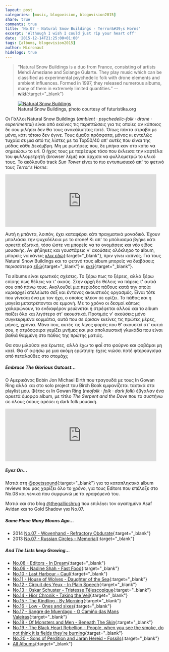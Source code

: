 ```yaml
---
layout: post
categories: [music, blogovision, blogovision2015]
share: true
comments: true
title: 'No.07 - Natural Snow Buildings - Terror&#39;s Horns'
excerpt: 'Although I wish I could just rip your heart off'
date: '2015-12-14T21:25:00+01:00'
tags: [albums, blogovision2015]
author: Micronaut
hidelogo: true
---
```

>&ldquo;Natural Snow Buildings is a duo from France, consisting of artists Mehdi Ameziane and Solange Gularte. They play music which can be classified as experimental psychedelic folk with drone elements and ambient influences. Formed in 1997, they released numerous albums, many of them in extremely limited quantities.&rdquo; -- [wiki](https://en.wikipedia.org/wiki/Natural_Snow_Buildings){:target="_blank"}

<div class="invisible">
<figure class="center">
	<a href="http://www.futuristika.org/site/wp-content/uploads/futuristika_natural-snow-buildings-because-terror-has-horns_01.jpg"><img  src="http://www.futuristika.org/site/wp-content/uploads/futuristika_natural-snow-buildings-because-terror-has-horns_01.jpg" alt="Natural Snow Buildings" /></a>
	<figcaption>Natural Snow Buildings, photo courtesy of futuristika.org</figcaption>
</figure>
</div>

Οι Γάλλοι Natural Snow Buildings (*ambient · psychedelic-folk · drone · experimental*) είναι από εκείνες τις περιπτώσεις για τις οποίες αν κάποιος δε σου μιλήσει δεν θα τους ανακάλυπτες ποτέ. Όπως πάντα στραβά με μένα, κάτι τέτοιο δεν έγινε. Τους έμαθα πρόσφατα, μόνος κι εντελώς τυχαία σε μια από τις λίστες με τα Top50/40 απ' αυτές που είναι της μόδας κάθε Δεκέμβρη. Μη με ρωτήσεις που, δε μπήκα καν στο κόπο να σημειώσω το url. Ο ήχος τους με παρέσυρε τόσο που έκλεισα την καρτέλα του φυλλομετρητή (browser λέμε) και άρχισα να φυλλομετρώ το υλικό τους. Το ακόλουθο track *Sun Tower* είναι το πιο εντυπωσιακό απ' το φετινό τους *Terror's Horns*:

<iframe class="invisible center" width="95%" height="166" scrolling="no" frameborder="no" src="https://w.soundcloud.com/player/?url=https%3A//api.soundcloud.com/tracks/214561836&amp;auto_play=false&amp;hide_related=false&amp;show_comments=true&amp;show_user=true&amp;show_reposts=false&amp;visual=true">&nbsp;</iframe>

Αυτή η μπάντα, λοιπόν, έχει καταφέρει κάτι πραγματικά μοναδικό. Έχουν μπολιάσει την ψυχεδέλεια με το drone! Κι απ' το μπόλιασμα βγήκε κάτι αρκετά εξωτικό, τόσο ώστε να μπορείς να το ονομάσεις και νέο είδος μουσικής. Αν ψήθηκες και γουστάρεις ν' ακούσεις ολόκληρο το album, μπορείς να κάνεις [κλικ εδώ](https://www.youtube.com/watch?v=U7E0pXfelXg){:target="_blank"}, πριν γίνει καπνός. Για τους Natural Snow Buildings και το φετινό τους album μπορείς να διαβάσεις περισσότερα [εδώ](http://www.futuristika.org/natural-snow-buildings-because-terror-has-horns/){:target="_blank"} κι [εκεί](http://www.sputnikmusic.com/review/68382/Natural-Snow-Buildings-Terrors-Horns/){:target="_blank"}.

Τα albums είναι ερωτικές σχέσεις. Το ξέρω πως το ξέρεις, αλλά ξέρω επίσης πως θέλεις να τ' ακούς. Στην αρχή δε θέλεις να πάρεις τ' αυτιά σου από πάνω τους. Ακολουθεί μια περίοδος πάθους κατά την οποία κυριαρχεί ατελείωτο σεξ και έντονος ακουστικός οργασμός. Είναι τότε που γίνεσαι ένα με τον ήχο, ο οποίος πλέον σε ορίζει. Το πάθος και η μαγεία μετατρέπονται σε εμμονή. Με το χρόνο οι δεσμοί κάπως χαλαρώνουν, το ενδιαφέρον μειώνεται ή στρέφεται αλλού και το album παίζει όλο και λιγότερο στ' ακουστικά. Προτιμάς ν' ακούσεις μόνο συγκεκριμένα κομμάτια, αυτά που σε όρισαν εκείνες τις πρώτες μέρες, μήνες, χρόνια. Μόνο που, αυτές τις λίγες φορές που θ' ακουστεί στ' αυτιά σου, η ατμόσφαιρα γεμίζει μνήμες και μια απολαυστική γλυκάδα που είναι βαθιά θαμμένη στο πάθος της πρώτης ματιάς.

Θα σου μιλούσα για έρωτες, αλλά έχω το φαΐ στο φούρνο και φοβάμαι μη καεί. Θα σ' αφήσω με μια ακόμη ερώτηση: έχεις νιώσει ποτέ φτερούγισμα από πεταλούδες στο στομάχι;

<div class="text-divider"></div>

##### Embrace The Glorious Outcast...

Ο Αμερικάνος Bobin Jon Michael Eirth που τραγουδά με τους In Gowan Ring αλλά και στο solo project του Birch Book εμφανίζεται τακτικά στα playlist μου. Φέτος οι In Gowan Ring (*neofolk · folk · dark folk*) έβγαλαν ένα αρκετά όμορφο album, με τίτλο *The Serpent and the Dove* που το συστήνω σε όλους όσους αρέσει η dark folk μουσική.

<iframe class="invisible center" width="95%" height="166" scrolling="no" frameborder="no" src="https://w.soundcloud.com/player/?url=https%3A//api.soundcloud.com/tracks/220846956&amp;color=ff5500&amp;auto_play=false&amp;hide_related=false&amp;show_comments=true&amp;show_user=true&amp;show_reposts=false">&nbsp;</iframe>

<div class="text-divider"></div>

##### <i class="fa fa-hand-o-right"></i> Eyez Οn...

Ματιά στη [@poetssound](http://poetssound.blogspot.nl/2015/12/no08-editors-in-dream-play-it-again-sam.html){:target="_blank"} για τα καταπληκτικά album reviews που μας χαρίζει όλο το χρόνο, για τους Editors που  επέλεξε στο No.08 και γενικά που συμφωνώ με τα γραφόμενά του.

Ματιά και στο blog [@thegallicshrug](http://thegallicshrug.blogspot.nl/2015/12/blogovision2015-seven.html) που επιλέγει τον αγαπημένο Asaf Avidan και το  Gold Shadow για Νο.07.

##### <i class="fa fa-hand-o-right"></i> Same Place Many Moons Ago...

* 2014 [No.07 - Wovenhand - Refractory Obdurate](/music/blogovision/blogovision2014/blogovision2014-no07/){:target="_blank"}
* 2013 [No.07 - Russian Circles - Memorial](/music/blogovision/blogovision2013/blogovision2013-no07/){:target="_blank"}

##### <i class="fa fa-hand-o-right"></i> And The Lists keep Growing...

* [No.08 - Editors - In Dream](/music/blogovision/blogovision2015/blogovision2015-no08/){:target="_blank"}
* [No.09 - Nadine Shah - Fast Food](/music/blogovision/blogovision2015/blogovision2015-no09/){:target="_blank"}
* [No.10 - Last Harbour - Caul](/music/blogovision/blogovision2015/blogovision2015-no10/){:target="_blank"}
* [No.11 - House of Wolves - Daughter of the Sea](/music/blogovision/blogovision2015/blogovision2015-no11/){:target="_blank"}
* [No.12 - Circuit des Yeux - In Plain Speech](/music/blogovision/blogovision2015/blogovision2015-no12/){:target="_blank"}
* [No.13 - Oskar Schuster - Tristesse Télescopique](/music/blogovision/blogovision2015/blogovision2015-no13/){:target="_blank"}
* [No.14 - Hior Chronik - Taking the Veil](/music/blogovision/blogovision2015/blogovision2015-no14/){:target="_blank"}
* [No.15 - The Kindling - By Morning](/music/blogovision/blogovision2015/blogovision2015-no15/){:target="_blank"}
* [No.16 - Low - Ones and sixes](/music/blogovision/blogovision2015/blogovision2015-no16/){:target="_blank"}
* [No.17 - Sangre de Muerdago - O Camiño das Mans Valeiras](/music/blogovision/blogovision2015/blogovision2015-no17/){:target="_blank"}
* [No.18 - Of Monsters and Men - Beneath The Skin](/music/blogovision/blogovision2015/blogovision2015-no18/){:target="_blank"}
* [No.19 - The Black Heart Rebellion - People, when you see the smoke, do not think it is fields they're burning](/music/blogovision/blogovision2015/blogovision2015-no19/){:target="_blank"}
* [No.20 - Sons of Perdition and Jaran Hereid - Fossils](/music/blogovision/blogovision2015/blogovision2015-no20/){:target="_blank"}
* [All Albums](/music/albums/2015/){:target="_blank"}
